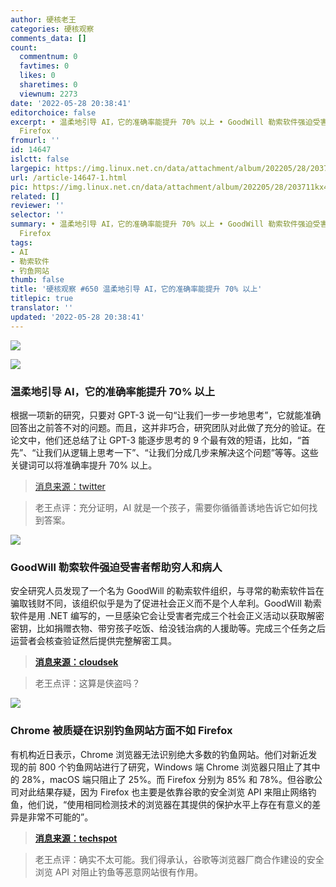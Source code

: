 ```yaml
---
author: 硬核老王
categories: 硬核观察
comments_data: []
count:
  commentnum: 0
  favtimes: 0
  likes: 0
  sharetimes: 0
  viewnum: 2273
date: '2022-05-28 20:38:41'
editorchoice: false
excerpt: • 温柔地引导 AI，它的准确率能提升 70% 以上 • GoodWill 勒索软件强迫受害者帮助穷人和病人 • Chrome 被质疑在识别钓鱼网站方面不如
  Firefox
fromurl: ''
id: 14647
islctt: false
largepic: https://img.linux.net.cn/data/attachment/album/202205/28/203711kx44y4imaiiha10a.jpg
url: /article-14647-1.html
pic: https://img.linux.net.cn/data/attachment/album/202205/28/203711kx44y4imaiiha10a.jpg.thumb.jpg
related: []
reviewer: ''
selector: ''
summary: • 温柔地引导 AI，它的准确率能提升 70% 以上 • GoodWill 勒索软件强迫受害者帮助穷人和病人 • Chrome 被质疑在识别钓鱼网站方面不如
  Firefox
tags:
- AI
- 勒索软件
- 钓鱼网站
thumb: false
title: '硬核观察 #650 温柔地引导 AI，它的准确率能提升 70% 以上'
titlepic: true
translator: ''
updated: '2022-05-28 20:38:41'
---
```


![](/data/attachment/album/202205/28/203711kx44y4imaiiha10a.jpg)


![](/data/attachment/album/202205/28/203720o4g82uut2tttut7g.jpg)


### 温柔地引导 AI，它的准确率能提升 70% 以上


根据一项新的研究，只要对 GPT-3 说一句“让我们一步一步地思考”，它就能准确回答出之前答不对的问题。而且，这并非巧合，研究团队对此做了充分的验证。在论文中，他们还总结了让 GPT-3 能逐步思考的 9 个最有效的短语，比如，“首先”、“让我们从逻辑上思考一下”、“让我们分成几步来解决这个问题”等等。这些关键词可以将准确率提升 70% 以上。



> 
> [消息来源：twitter](https://twitter.com/arankomatsuzaki/status/1529278580189908993)
> 
> 
> 



> 
> 老王点评：充分证明，AI 就是一个孩子，需要你循循善诱地告诉它如何找到答案。
> 
> 
> 


![](/data/attachment/album/202205/28/203730xbnu2bbnna5d8dad.jpg)


### GoodWill 勒索软件强迫受害者帮助穷人和病人


安全研究人员发现了一个名为 GoodWill 的勒索软件组织，与寻常的勒索软件旨在骗取钱财不同，该组织似乎是为了促进社会正义而不是个人牟利。GoodWill 勒索软件是用 .NET 编写的，一旦感染它会让受害者完成三个社会正义活动以获取解密密钥，比如捐赠衣物、带穷孩子吃饭、给没钱治病的人援助等。完成三个任务之后运营者会核查验证然后提供完整解密工具。



> 
> **[消息来源：cloudsek](https://cloudsek.com/threatintelligence/goodwill-ransomware-forces-victims-to-donate-to-the-poor-and-provides-financial-assistance-to-patients-in-need/)**
> 
> 
> 



> 
> 老王点评：这算是侠盗吗？
> 
> 
> 


![](/data/attachment/album/202205/28/203745i7bsy7d7d75z59m9.jpg)


### Chrome 被质疑在识别钓鱼网站方面不如 Firefox


有机构近日表示，Chrome 浏览器无法识别绝大多数的钓鱼网站。他们对新近发现的前 800 个钓鱼网站进行了研究，Windows 端 Chrome 浏览器只阻止了其中的 28%，macOS 端只阻止了 25%。而 Firefox 分别为 85% 和 78%。但谷歌公司对此结果存疑，因为 Firefox 也主要是依靠谷歌的安全浏览 API 来阻止网络钓鱼，他们说，“使用相同检测技术的浏览器在其提供的保护水平上存在有意义的差异是非常不可能的”。



> 
> **[消息来源：techspot](https://www.techspot.com/news/94747-study-claims-up-75-percent-phishing-websites-make.html)**
> 
> 
> 



> 
> 老王点评：确实不太可能。我们得承认，谷歌等浏览器厂商合作建设的安全浏览 API 对阻止钓鱼等恶意网站很有作用。
> 
> 
>
